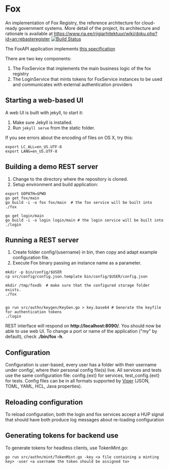 # Fox
An implementation of Fox Registry, the reference architecture for cloud-ready government systems. More detail of the project, its architecture and rationale is available at https://www.ria.ee/riigiarhitektuur/wiki/doku.php?id=an:rebasteregister [![Build Status](https://travis-ci.org/e-gov/fox.svg?branch=master)](https://travis-ci.org/e-gov/fox)

The FoxAPI application implements [this specification](http://editor.swagger.io/#/?import=https:%2F%2Fraw.githubusercontent.com%2Fe-gov%2Ffox%2Fmaster%2Ftatic%2F_data%2FFoxAPI.yaml)

There are two key components:
 1. The FoxService that implements the main business logic of the fox registry
 2. The LoginService that mints tokens for FoxService instances to be used and communicates with external authentication providers

## Starting a web-based UI

A web UI is built with jekyll, to start it:

1. Make sure Jekyll is installed.
2. Run `jekyll serve` from the static folder.

If you see errors about the encoding of files on OS X, try this:

```
export LC_ALL=en_US.UTF-8
export LANG=en_US.UTF-8
```

## Building a demo REST server

1. Change to the directory where the repository is cloned.
2. Setup environment and build application:

```
export GOPATH=$PWD
go get fox/main
go build -i -o fox fox/main  # the fox service will be built into ./fox

go get login/main
go build -i -o login login/main # the login service will be built into ./login
```

## Running a REST server

1. Create folder config/{username} in bin, then copy and adapt example configuration file. 
2. Execute Fox binary passing an instance name as a parameter.

```
mkdir -p bin/config/$USER
cp src/config/config.json.template bin/config/$USER/config.json

mkdir /tmp/foxdb  # make sure that the configured storage folder exists.
./fox


go run src/authn/keygen/KeyGen.go > key.base64 # Generate the keyfile for authentication tokens
./login
```

REST interface will respond on **http://localhost:8090/**. You should now be able to use web UI.
To change a port or name of the application ("my" by default), check **./bin/fox -h**.

## Configuration
Configuration is user-based, every user has a folder with their username under config/, where their personal config file(s) live.
All services and tests use the same configuration file: config.{ext} for services, test_config.{ext} for tests. Config files can be in all formats supported by [Viper](http://github.com/spf13/viper) (JSON, TOML, YAML, HCL, Java properties).

## Reloading configuration
To reload configuration, both the login and fox services accept a HUP signal that should have both produce log messages about re-loading configuration

## Generating tokens for backend use
To generate tokens for headless clients, use  TokenMint.go:
```
go run src/authn/mint/TokenMint.go -key <a file containing a minting key> -user <a username the token should be assigned to>
```
